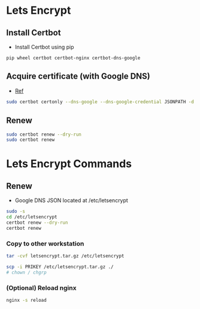 # Lets Encrypt

## Install Certbot
- Install Certbot using pip

```
pip wheel certbot certbot-nginx certbot-dns-google
```

## Acquire certificate (with Google DNS)

- [Ref](https://certbot-dns-google.readthedocs.io/en/stable/)
```bash
sudo certbot certonly --dns-google --dns-google-credential JSONPATH -d *.domain.com -d domain.com
```

## Renew

```bash
sudo certbot renew --dry-run
sudo certbot renew
```

# Lets Encrypt Commands

## Renew
- Google DNS JSON located at /etc/letsencrypt

```bash
sudo -s
cd /etc/letsencrypt
certbot renew --dry-run
certbot renew
```

### Copy to other workstation
```bash
tar -cvf letsencrypt.tar.gz /etc/letsencrypt
```

```bash
scp -i PRIKEY /etc/letsencrypt.tar.gz ./
# chown / chgrp
```

### (Optional) Reload nginx
```bash
nginx -s reload
```

